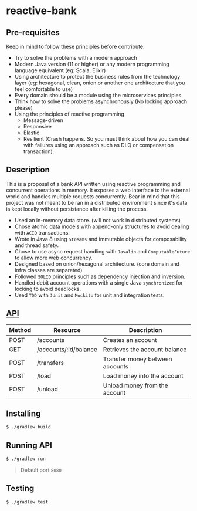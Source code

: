 # reactive-bank

## Pre-requisites

Keep in mind to follow these principles before contribute:

- Try to solve the problems with a modern approach
- Modern Java version (11 or higher) or any modern programming language equivalent (eg: Scala, Elixir)
- Using architecture to protect the business rules from the technology layer (eg: hexagonal, clean, onion or another one architecture that you feel comfortable to use)
- Every domain should be a module using the microservices principles
- Think how to solve the problems asynchronously (No locking approach please)
- Using the principles of reactive programming
  - Message-driven
  - Responsive
  - Elastic
  - Resilient (Crash happens. So you must think about how you can deal with failures using an approach such as DLQ or compensation transaction).

  
## Description  

This is a proposal of a bank API written using reactive programming and concurrent operations in memory. It exposes a web interface to the external world and handles multiple requests concurrently. Bear in mind that this project was not meant to be ran in a distributed environment since it's data is kept locally without persistance after killing the process.

- Used an in-memory data store. (will not work in distributed systems)
- Chose atomic data models with append-only structures to avoid dealing with `ACID` transactions.
- Wrote in Java 8 using `Streams` and immutable objects for composability and thread safety.
- Chose to use async request handling with `Javalin` and `ComputableFuture` to allow more web concurrency.
- Designed based on onion/hexagonal architecture. (core domain and infra classes are separeted)
- Followed `SOLID` principles such as dependency injection and inversion.
- Handled debit account operations with a single Java `synchronized` for locking to avoid deadlocks.
- Used `TDD` with `JUnit` and `Mockito` for unit and integration tests.

## [API](API.md)

| Method | Resource                                 | Description                                         |
| ------ | ---------------------------------------- | --------------------------------------------------- |
| POST   | /accounts                                | Creates an account                                  |
| GET    | /accounts/:id/balance                    | Retrieves the account balance                       |
| POST   | /transfers                               | Transfer money between accounts                     |
| POST   | /load                                    | Load money into the account                         |
| POST   | /unload                                  | Unload money from the account                       |

## Installing

```sh
$ ./gradlew build
```

## Running API

```sh
$ ./gradlew run
```

> Default port `8080`

## Testing

```sh
$ ./gradlew test
```

